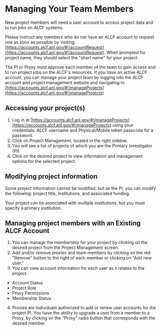 # Managing Your Team Members
New project members will need a user account to access project data and to run jobs on ALCF systems.

Please instruct any members who do not have an ALCF account to request one as soon as possible by visiting: [https://accounts.alcf.anl.gov/#!/accountRequest](https://accounts.alcf.anl.gov/#!/accountRequest). When prompted for project name, they should select the "short name" for your project. 

The PI or Proxy must approve each member of the team to gain access and to run project jobs on the ALCF's resources. If you have an active ALCF account, you can manage your project team by logging into the ALCF account and project management website and navigating to [https://accounts.alcf.anl.gov/#!/manageProjects](https://accounts.alcf.anl.gov/#!/manageProjects)

## Accessing your project(s)
1. Log in at [https://accounts.alcf.anl.gov/#!/manageProjects](https://accounts.alcf.anl.gov/#!/manageProjects) using your credentials: ALCF username and Physical/Mobile token passcode for a password.
2. Click on Project Management, located in the right sidebar.
3. You will see a list of projects of which you are the Primary Investigator (PI).
4. Click on the desired project to view information and management options for the selected project.

## Modifying project information
Some project information cannot be modified, but as the PI, you can modify the following: project title, institutions, and associated funding.

Your project can be associated with multiple institutions, but you must specify a primary institution.

## Managing project members with an Existing ALCF Account
1. You can manage the membership for your project by clicking on the desired project from the Project Management screen.
2. Add and/or remove proxies and team members by clicking on the red "Remove" button to the right of each member or clicking on "Add new user."
3. You can view account information for each user as it relates to the project:
  - Account Status
  - Project Role
  - Proxy Permissions
  - Membership Status

4. Proxies are individuals authorized to add or renew user accounts for the project PI. You have the ability to upgrade a user from a member to a Proxy, by clicking on the "Proxy" radio button that corresponds with the desired member.

